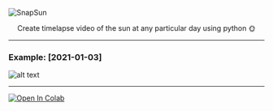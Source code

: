 ![SnapSun](https://socialify.git.ci/chinmaychahar/SnapSun/image?font=Raleway&forks=1&issues=1&language=1&name=1&owner=1&pulls=1&theme=Light)

<p align="center"> Create timelapse video of the sun at any particular day using python 🌞 </p>
<hr>

### Example: [2021-01-03]

![alt text][example]

[example]: https://github.com/chinmaychahar/SnapSun/blob/main/example/ezgif.com-gif-maker.gif
<hr>

[![Open In Colab](https://colab.research.google.com/assets/colab-badge.svg)](https://colab.research.google.com/github/chinmaychahar/SnapSun/blob/main/Timelapse_project.ipynb)

